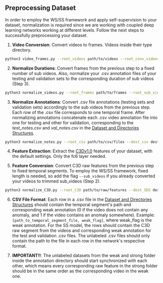 

## Preprocessing Dataset
In order to employ the WS/SS framework and apply self-supervision to your dataset, normalization is required since we are working with coupled deep learning networks working at different levels. Follow the next steps to successfully preprocessing your dataset.


1. **Video Conversion**: Convert videos to frames. Videos inside their type directory.
```bash
python3 video_frames.py --root_videos path/to/videos --root_conv_videos destination/path/conv/videos --root_frames destination/path/frames
```

2. **Normalize Durations**: Convert frames from the previous step to a fixed number of sub videos. Also, normalize your .csv annotation files of your testing and validation sets to the corresponding duration of sub videos (Step 3).
```bash
python3 normalize_videos.py --root_frames path/to/frames --root_sub_videos destination/path/sub/videos --erase_frames  # Change settings if needed
```

3. **Normalize Annotations**: Convert .csv file annotations (testing sets and validation sets) accordingly to the sub videos from the previous step. Each row of the .csv file corresponds to one temporal frame. After normalizing annotations concatenate each .csv video annotation file into one for testing and other for validation, corresponding to the *test_notes.csv* and *val_notes.csv* in the [Dataset and Directories Structures](https://github.com/DegardinBruno/human_activity_anomaly_IJCB20#dataset-and-directories-structure).
```bash
python3 normalize_notes.py --root_csv path/to/csv/files --dest_csv destination/path/sub/csv/files --fps 30 --duration 16  # Change settings if needed
```

4. **Feature Extraction**: Extract the [C3Dv1.0](https://github.com/facebookarchive/C3D) features of your dataset, with the default settings. Only the fc6 layer needed.

5. **Feature Conversion**: Convert C3D raw features from the previous step to fixed temporal segments. To employ the WS/SS framework, fixed length is needed, so add the flag ```--sub_videos``` if you already converted your videos to trimmed sub_videos (Step 2).
```bash
python3 normalize_C3D.py --root_C3D path/to/raw/features --dest_SEG destination/path/segments --sub_videos
```

6. **CSV File Format**: Each row in a .csv file in the [Dataset and Directories Structures](https://github.com/DegardinBruno/human_activity_anomaly_IJCB20#dataset-and-directories-structure) should contain the temporal segment's path and corresponding weak annotation (0 if the video does not contain any anomaly, and 1 if the video contains an anomaly somewhere). Example: ```[path_to_temporal_segment_file, weak_flag]```, where weak_flag is the weak annotation. For the SS model, the rows should contain the C3D raw segment from the videos and corresponding weak annotation for the test and validation .csv files. The unlabeled .csv files should only contain the path to the file in each row in the network's respective format. 

7. **IMPORTANT!!**: The unlabeled datasets from the weak and strong folder inside the annotation directory should start synchronized with each other, which means every corresponding raw feature in the strong folder should be in the same order as the corresponding video in the weak one.
